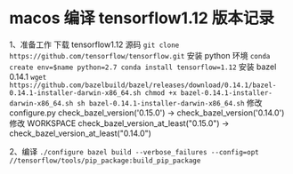 # macos 编译 tensorflow1.12 版本记录
1、准备工作
下载 tensorflow1.12 源码
  ``git clone https://github.com/tensorflow/tensorflow.git``
安装 python 环境
  ``
  conda create env=$name python=2.7
  conda install tensorflow=1.12
  ``
安装 bazel 0.14.1
  ``
  wget https://github.com/bazelbuild/bazel/releases/download/0.14.1/bazel-0.14.1-installer-darwin-x86_64.sh
  chmod +x bazel-0.14.1-installer-darwin-x86_64.sh
  sh bazel-0.14.1-installer-darwin-x86_64.sh
  ``
修改 configure.py 
  check_bazel_version('0.15.0') -> check_bazel_version('0.14.0')
修改 WORKSPACE
  check_bazel_version_at_least("0.15.0") -> check_bazel_version_at_least("0.14.0")

2、编译
``
  ./configure
  bazel build --verbose_failures --config=opt //tensorflow/tools/pip_package:build_pip_package
``
